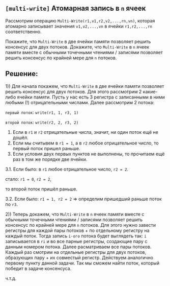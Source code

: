 ## `[multi-write]` Атомарная запись в `n` ячеек

Рассмотрим операцию `Multi-Write(r1,v1,r2,v2,...,rn,vn)`, которая атомарно записывает значения `v1,v2,...,vn` в ячейки `r1,r2,...,rn` соответственно. 


Покажите, что `Multi-Write` в две ячейки памяти позволяет решить консенсус для двух потоков.
Докажите, что `Multi-Write` в `n` ячеек памяти вместе с обычными точечными чтениями / записями позволяет решить консенсус по крайней мере для `n` потоков.

## Решение:

1)) Для начала покажем, что `Multi-Write` в две ячейки памяти позволяет решить консенсус для двух потоков. Для этого рассмотрим 2 какие-либо ячейки памяти. Пусть у нас есть 3 регистра с записанными в ними любыми (!) отрицательными числами. Далее рассмотрим 2 потока:

`первый поток`: `write(r1, 1, r3, 1)`

`второй поток`: `write(r2, 2, r3, 2)`

1. Если в `r1` и `r2` отрицательные числа, значит, ни один поток ещё не дошёл.
2. Если мы считывем в `r1 = 1`, а в `r2` любое отрицательное число, то первый поток пришел раньше.
3. Если условия двух первых пунктов не выполнены, то прочитаем ещё раз в том же порядке две ячейки.

3.1. Если было: в `r1` любое отрицательное число, `r2 = 2`. 

стало: `r1 = 0`, `r2 = 2`,
          
то второй поток пришёл раньше.

3.2. Если было: `r1 = 1, r2 = 2` => определим пришедший раньше поток по `r3`.

2)) Теперь докажем, что `Multi-Write` в `n` ячеек памяти вместе с обычными точечными чтениями / записями позволяет решить консенсус по крайней мере для `n` потоков. Для этого нужно завести регистры для каждой пары потоков + по отдельному регистру на каждый поток.
Тогда запись `i-ого` потока будет выглядеть так: `i` записывается в `ri` и во все парные регистры, создающие пару с данным номером потока. Далее раcматриваем все пары потоков. Каждый раз смотрим на отдельные регистры для двух потоков, образующих пару + их совместый регистр. Действуем аналогично первому пункту данной задачи. Так мы сможем найти поток, который победит в задаче консенсуса.

ч.т.д.

